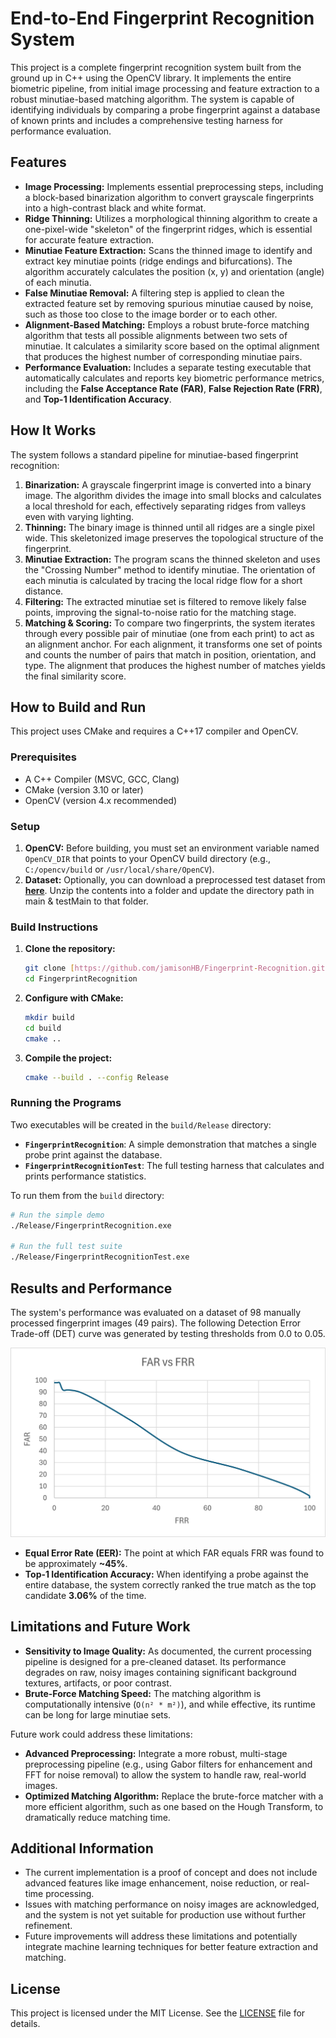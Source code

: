 ﻿# End-to-End Fingerprint Recognition System

This project is a complete fingerprint recognition system built from the ground up in C++ using the OpenCV library. It implements the entire biometric pipeline, from initial image processing and feature extraction to a robust minutiae-based matching algorithm. The system is capable of identifying individuals by comparing a probe fingerprint against a database of known prints and includes a comprehensive testing harness for performance evaluation.

## Features

* **Image Processing:** Implements essential preprocessing steps, including a block-based binarization algorithm to convert grayscale fingerprints into a high-contrast black and white format.
* **Ridge Thinning:** Utilizes a morphological thinning algorithm to create a one-pixel-wide "skeleton" of the fingerprint ridges, which is essential for accurate feature extraction.
* **Minutiae Feature Extraction:** Scans the thinned image to identify and extract key minutiae points (ridge endings and bifurcations). The algorithm accurately calculates the position (x, y) and orientation (angle) of each minutia.
* **False Minutiae Removal:** A filtering step is applied to clean the extracted feature set by removing spurious minutiae caused by noise, such as those too close to the image border or to each other.
* **Alignment-Based Matching:** Employs a robust brute-force matching algorithm that tests all possible alignments between two sets of minutiae. It calculates a similarity score based on the optimal alignment that produces the highest number of corresponding minutiae pairs.
* **Performance Evaluation:** Includes a separate testing executable that automatically calculates and reports key biometric performance metrics, including the **False Acceptance Rate (FAR)**, **False Rejection Rate (FRR)**, and **Top-1 Identification Accuracy**.

## How It Works

The system follows a standard pipeline for minutiae-based fingerprint recognition:

1.  **Binarization:** A grayscale fingerprint image is converted into a binary image. The algorithm divides the image into small blocks and calculates a local threshold for each, effectively separating ridges from valleys even with varying lighting.
2.  **Thinning:** The binary image is thinned until all ridges are a single pixel wide. This skeletonized image preserves the topological structure of the fingerprint.
3.  **Minutiae Extraction:** The program scans the thinned skeleton and uses the "Crossing Number" method to identify minutiae. The orientation of each minutia is calculated by tracing the local ridge flow for a short distance.
4.  **Filtering:** The extracted minutiae set is filtered to remove likely false points, improving the signal-to-noise ratio for the matching stage.
5.  **Matching & Scoring:** To compare two fingerprints, the system iterates through every possible pair of minutiae (one from each print) to act as an alignment anchor. For each alignment, it transforms one set of points and counts the number of pairs that match in position, orientation, and type. The alignment that produces the highest number of matches yields the final similarity score.

## How to Build and Run

This project uses CMake and requires a C++17 compiler and OpenCV.

### Prerequisites

* A C++ Compiler (MSVC, GCC, Clang)
* CMake (version 3.10 or later)
* OpenCV (version 4.x recommended)

### Setup

1.  **OpenCV:** Before building, you must set an environment variable named `OpenCV_DIR` that points to your OpenCV build directory (e.g., `C:/opencv/build` or `/usr/local/share/OpenCV`).
2.  **Dataset:** Optionally, you can download a preprocessed test dataset from [**here**](https://drive.google.com/file/d/1h84VSyqC7arbd3Kb4Yc9DvpkTuxec9go/view?usp=sharing). Unzip the contents into a folder and update the directory path in main & testMain to that folder.

### Build Instructions

1.  **Clone the repository:**
    ```bash
    git clone [https://github.com/jamisonHB/Fingerprint-Recognition.git](https://github.com/JamisonHB/Fingerprint-Recognition.git)
    cd FingerprintRecognition
    ```
2.  **Configure with CMake:**
    ```bash
    mkdir build
    cd build
    cmake ..
    ```
3.  **Compile the project:**
    ```bash
    cmake --build . --config Release
    ```

### Running the Programs

Two executables will be created in the `build/Release` directory:

* **`FingerprintRecognition`**: A simple demonstration that matches a single probe print against the database.
* **`FingerprintRecognitionTest`**: The full testing harness that calculates and prints performance statistics.

To run them from the `build` directory:
```bash
# Run the simple demo
./Release/FingerprintRecognition.exe

# Run the full test suite
./Release/FingerprintRecognitionTest.exe
```

## Results and Performance

The system's performance was evaluated on a dataset of 98 manually processed fingerprint images (49 pairs). The following Detection Error Trade-off (DET) curve was generated by testing thresholds from 0.0 to 0.05.

![DET Curve](images/DET_Graph.png)

* **Equal Error Rate (EER):** The point at which FAR equals FRR was found to be approximately **~45%**.
* **Top-1 Identification Accuracy:** When identifying a probe against the entire database, the system correctly ranked the true match as the top candidate **3.06%** of the time.

## Limitations and Future Work

* **Sensitivity to Image Quality:** As documented, the current processing pipeline is designed for a pre-cleaned dataset. Its performance degrades on raw, noisy images containing significant background textures, artifacts, or poor contrast.
* **Brute-Force Matching Speed:** The matching algorithm is computationally intensive (`O(n² * m²)`), and while effective, its runtime can be long for large minutiae sets.

Future work could address these limitations:

* **Advanced Preprocessing:** Integrate a more robust, multi-stage preprocessing pipeline (e.g., using Gabor filters for enhancement and FFT for noise removal) to allow the system to handle raw, real-world images.
* **Optimized Matching Algorithm:** Replace the brute-force matcher with a more efficient algorithm, such as one based on the Hough Transform, to dramatically reduce matching time.

## Additional Information
* The current implementation is a proof of concept and does not include advanced features like image enhancement, noise reduction, or real-time processing.
* Issues with matching performance on noisy images are acknowledged, and the system is not yet suitable for production use without further refinement.
* Future improvements will address these limitations and potentially integrate machine learning techniques for better feature extraction and matching.

## License
This project is licensed under the MIT License. See the [LICENSE](LICENSE.txt) file for details.
